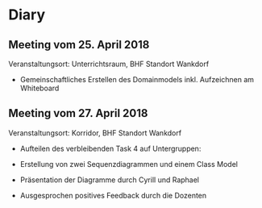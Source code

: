 ﻿# Diary
## Meeting vom 25. April 2018
Veranstaltungsort: Unterrichtsraum, BHF Standort Wankdorf

* Gemeinschaftliches Erstellen des Domainmodels inkl. Aufzeichnen am Whiteboard


## Meeting vom 27. April 2018
Veranstaltungsort: Korridor, BHF Standort Wankdorf

* Aufteilen des verbleibenden Task 4 auf Untergruppen:
* Erstellung von zwei Sequenzdiagrammen und einem Class Model

* Präsentation der Diagramme durch Cyrill und Raphael
* Ausgesprochen positives Feedback durch die Dozenten